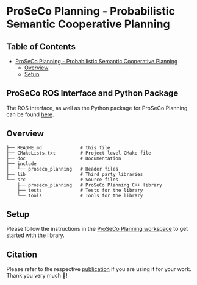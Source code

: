 # ProSeCo Planning - Probabilistic Semantic Cooperative Planning

## Table of Contents

- [ProSeCo Planning - Probabilistic Semantic Cooperative Planning](#proseco---probabilistic-semantic-cooperative-planning)
  - [Overview](#Overview)
  - [Setup](#Setup)

## ProSeCo ROS Interface and Python Package

The ROS interface, as well as the Python package for ProSeCo Planning, can be found [here](https://github.com/ProSeCo-Planning/ros_proseco_planning).

## Overview

    ├── README.md              # this file
    ├── CMakeLists.txt         # Project level CMake file
    ├── doc                    # Documentation
    ├── include
    │   └── proseco_planning   # Header files
    ├── lib                    # Third party libraries
    └── src                    # Source files
        ├── proseco_planning   # ProSeCo Planning C++ library
        ├── tests              # Tests for the library
        └── tools              # Tools for the library

## Setup
Please follow the instructions in the [ProSeCo Planning workspace](https://github.com/ProSeCo-Planning/proseco_workspace#setup) to get started with the library.

## Citation 
Please refer to the respective [publication](https://github.com/ProSeCo-Planning#citation) if you are using it for your work. Thank you very much 🙂!
